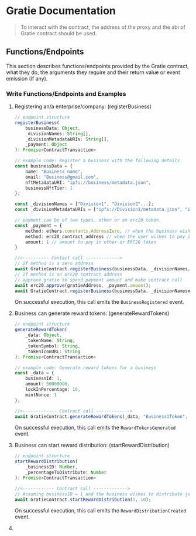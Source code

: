 # Gratie Documentation

> To interact with the contract, the address of the proxy and the abi of Gratie contract should be used.

## Functions/Endpoints

This section describes functions/endpoints provided by the Gratie contract, what they do, the arguments they require and their return value or event emission (if any).

### Write Functions/Endpoints and Examples

1. Registering an/a enterprise/company: (registerBusiness)

   ```ts
   // endpoint structure
   registerBusiness(
       businessData: Object,
       _divisionNames: String[],
       _divisionMetadataURIs: String[],
       _payment: Object
   ): Promise<ContractTransaction>

   // example code: Register a business with the following details
   const businessData = {
       name: "Business name",
       email: "Business@gmail.com",
       nftMetadataURI: "ipfs://business/metadata.json",
       businessNftTier: 1
   };

   const _divisionNames = ["Division1", "Division2"...];
   const _divisionMetadataURIs = ["ipfs://Division1/metadata.json", "ipfs://Division2/metadata.json"...];

   // payment can be of two types, ether or an erc20 token.
   const _payment = {
       method: ethers.constants.AddressZero, // when the business wishes to pay in ethers
       method: erc20_contract_address // when the user wishes to pay in erc20 tokens (NOTE: any token can be used)
       amount: 1 // amount to pay in ether or ERC20 token
   }

   //<---------- Contact call ------------->
   // If method is a zero address
   await GratieContract.registerBusiness(businessData, _divisionNames, _divisionMetadataURIs, _payment, { value: _payment.amount});
   // If method is an erc20 contract address
   // approve gratie to spend payment amount and make contract call
   await erc20.approve(gratieAddress, _payment.amount);
   await GratieContract.registerBusiness(businessData, _divisionNamesm, _divisionMetadataURIs, _payment);
   ```

   On successful execution, this call emits the `BusinessRegistered` event.

2. Business can generate reward tokens: (generateRewardTokens)

   ```ts
   // endpoint structure
   generateRewardToken(
       _data: Object,
       _tokenName: String,
       _tokenSymbol: String,
       _tokenIconURL: String
   ): Promise<ContractTransaction>

   // example code: Generate reward tokens for a business
   const _data = {
       businessId: 1,
       amount: 50000000,
       lockInPercentage: 10,
       mintNonce: 1
   };

   //<------------- Contract call ------------->
   await GratieContract.generateRewardTokens(_data, "Business1Token", "B1T", "ipfs://Business1Token/metadata.json");
   ```

   On successful execution, this call emits the `RewardTokensGenerated` event.

3. Business can start reward distribution: (startRewardDistribution)

   ```ts
   // endpoint structure
   startRewardDistribution(
       _businessID: Number,
       _percentageToDistribute: Number
   ): Promise<ContractTransaction>

   //<------------ Contract call ------------->
   // Assuming businessID = 1 and the business wishes to distribute just 10% of the reward tokens
   await GratieContract.startRewardDistribution(1, 10);

   ```

   On successful execution, this call emits the `RewardDistributionCreated` event.

4.
